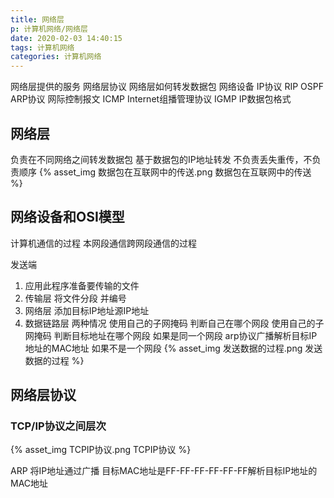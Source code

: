 ```yaml
---
title: 网络层
p: 计算机网络/网络层
date: 2020-02-03 14:40:15
tags: 计算机网络
categories: 计算机网络
---
```

网络层提供的服务
网络层协议
网络层如何转发数据包
网络设备
IP协议
    RIP
    OSPF
ARP协议
网际控制报文 ICMP
Internet组播管理协议 IGMP
IP数据包格式
<!-- more -->
## 网络层

负责在不同网络之间转发数据包
基于数据包的IP地址转发
不负责丢失重传，不负责顺序
{% asset_img 数据包在互联网中的传送.png 数据包在互联网中的传送 %}

## 网络设备和OSI模型

计算机通信的过程 本网段通信跨网段通信的过程

发送端

1. 应用此程序准备要传输的文件
2. 传输层 将文件分段 并编号
3. 网络层 添加目标IP地址源IP地址
4. 数据链路层 两种情况 使用自己的子网掩码 判断自己在哪个网段
                      使用自己的子网掩码 判断目标地址在哪个网段
                      如果是同一个网段 arp协议广播解析目标IP地址的MAC地址
                      如果不是一个网段
{% asset_img 发送数据的过程.png 发送数据的过程 %}

## 网络层协议

### TCP/IP协议之间层次

{% asset_img TCPIP协议.png TCPIP协议 %}

ARP 将IP地址通过广播 目标MAC地址是FF-FF-FF-FF-FF-FF解析目标IP地址的MAC地址

